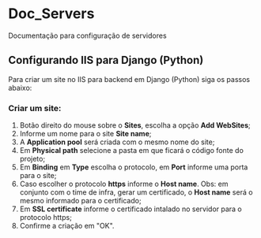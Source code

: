# Doc_Servers
Documentação para configuração de servidores

## Configurando IIS para Django (Python)
Para criar um site no IIS para backend em Django (Python) siga os passos abaixo:

### Criar um site:
1. Botão direito do mouse sobre o **Sites**, escolha a opção **Add WebSites**;
2. Informe um nome para o site **Site name**;
3. A **Application pool** será criada com o mesmo nome do site;
4. Em **Physical path** selecione a pasta em que ficará o código fonte do projeto;
5. Em **Binding** em **Type** escolha o protocolo, em **Port** informe uma porta para o site;
6. Caso escolher o protocolo **https** informe o **Host name**. Obs: em conjunto com o time de infra, gerar um certificado, o **Host name** será o mesmo informado para o certificado;
7. Em **SSL certificate** informe o certificado intalado no servidor para o protocolo https;
8. Confirme a criação em "OK".


